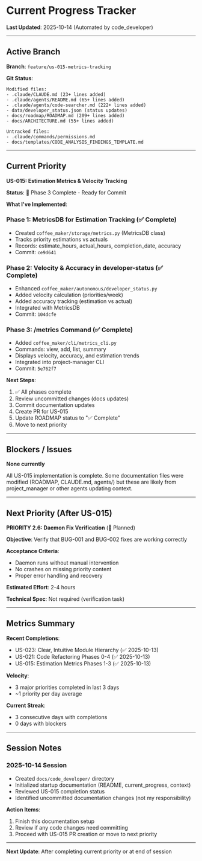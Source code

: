 # Current Progress Tracker

**Last Updated**: 2025-10-14 (Automated by code_developer)

---

## Active Branch

**Branch**: `feature/us-015-metrics-tracking`

**Git Status**:
```
Modified files:
- .claude/CLAUDE.md (23+ lines added)
- .claude/agents/README.md (65+ lines added)
- .claude/agents/code-searcher.md (222+ lines added)
- data/developer_status.json (status updates)
- docs/roadmap/ROADMAP.md (209+ lines added)
- docs/ARCHITECTURE.md (55+ lines added)

Untracked files:
- .claude/commands/permissions.md
- docs/templates/CODE_ANALYSIS_FINDINGS_TEMPLATE.md
```

---

## Current Priority

**US-015: Estimation Metrics & Velocity Tracking**

**Status**: 🔄 Phase 3 Complete - Ready for Commit

**What I've Implemented**:

### Phase 1: MetricsDB for Estimation Tracking (✅ Complete)
- Created `coffee_maker/storage/metrics.py` (MetricsDB class)
- Tracks priority estimations vs actuals
- Records: estimate_hours, actual_hours, completion_date, accuracy
- Commit: `ce9d641`

### Phase 2: Velocity & Accuracy in developer-status (✅ Complete)
- Enhanced `coffee_maker/autonomous/developer_status.py`
- Added velocity calculation (priorities/week)
- Added accuracy tracking (estimation vs actual)
- Integrated with MetricsDB
- Commit: `104dcfe`

### Phase 3: /metrics Command (✅ Complete)
- Added `coffee_maker/cli/metrics_cli.py`
- Commands: view, add, list, summary
- Displays velocity, accuracy, and estimation trends
- Integrated into project-manager CLI
- Commit: `5e762f7`

**Next Steps**:
1. ✅ All phases complete
2. Review uncommitted changes (docs updates)
3. Commit documentation updates
4. Create PR for US-015
5. Update ROADMAP status to "✅ Complete"
6. Move to next priority

---

## Blockers / Issues

**None currently**

All US-015 implementation is complete. Some documentation files were modified (ROADMAP, CLAUDE.md, agents/) but these are likely from project_manager or other agents updating context.

---

## Next Priority (After US-015)

**PRIORITY 2.6: Daemon Fix Verification** (📝 Planned)

**Objective**: Verify that BUG-001 and BUG-002 fixes are working correctly

**Acceptance Criteria**:
- Daemon runs without manual intervention
- No crashes on missing priority content
- Proper error handling and recovery

**Estimated Effort**: 2-4 hours

**Technical Spec**: Not required (verification task)

---

## Metrics Summary

**Recent Completions**:
- US-023: Clear, Intuitive Module Hierarchy (✅ 2025-10-13)
- US-021: Code Refactoring Phases 0-4 (✅ 2025-10-13)
- US-015: Estimation Metrics Phases 1-3 (✅ 2025-10-13)

**Velocity**:
- 3 major priorities completed in last 3 days
- ~1 priority per day average

**Current Streak**:
- 3 consecutive days with completions
- 0 days with blockers

---

## Session Notes

### 2025-10-14 Session
- Created `docs/code_developer/` directory
- Initialized startup documentation (README, current_progress, context)
- Reviewed US-015 completion status
- Identified uncommitted documentation changes (not my responsibility)

**Action Items**:
1. Finish this documentation setup
2. Review if any code changes need committing
3. Proceed with US-015 PR creation or move to next priority

---

**Next Update**: After completing current priority or at end of session
